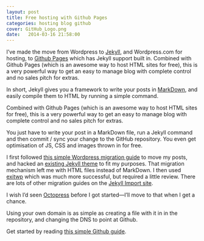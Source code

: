```yaml
---
layout: post
title: Free hosting with Github Pages
categories: hosting blog github
cover: GitHub_Logo.png
date:   2014-03-16 21:58:00
---
```




I’ve made the move from Wordpress to [Jekyll](http://jekyllrb.com/), and Wordpress.com for hosting, to [Github Pages](http://pages.github.com/) which has Jekyll support built in. Combined with Github Pages (which is an awesome way to host HTML sites for free), this is a very powerful way to get an easy to manage blog with complete control and no sales pitch for extras.

In short, Jekyll gives you a framework to write your posts in [MarkDown](http://daringfireball.net/projects/markdown/), and easily compile them to HTML by running a simple command.

Combined with Github Pages (which is an awesome way to host HTML sites for free), this is a very powerful way to get an easy to manage blog with complete control and no sales pitch for extras.

You just have to write your post in a MarkDown file, run a Jekyll command and then commit / sync your change to the GitHub repository. You even get optimisation of JS, CSS and images thrown in for free.

I first followed [this simple Wordpress migration guide](http://hadihariri.com/2013/12/24/migrating-from-wordpress-to-jekyll/) to move my posts, and hacked an [existing Jekyll theme](http://the-development.github.io/flex/) to fit my purposes. That migration mechanism left me with HTML files instead of MarkDown. I then used [exitwp](https://github.com/thomasf/exitwp) which was much more successful, but required a little review. There are lots of other migration guides on the [Jekyll Import site](http://import.jekyllrb.com/docs/home/).

I wish I’d seen [Octopress](http://octopress.org/) before I got started—I’ll move to that when I get a chance.

Using your own domain is as simple as creating a file with it in in the repository, and changing the DNS to point at Github.

Get started by reading [this simple Github guide](http://pages.github.com/).

